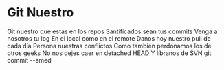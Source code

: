 # Git Nuestro

Git nuestro que estás en los repos
Santificados sean tus commits
Venga a nosotros tu log
En el local como en el remote
Danos hoy nuestro pull de cada día
Persona nuestras conflictos
Como también perdonamos los de otros geeks
No nos dejes caer en detached HEAD
Y líbranos de SVN
git commit --amed
